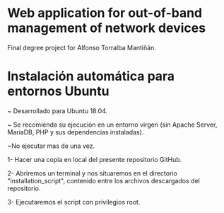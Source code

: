 # Web application for out-of-band management of network devices 

Final degree project for Alfonso Torralba Mantiñán. 

# Instalación automática para entornos Ubuntu
  
  ~ Desarrollado para Ubuntu 18.04.

  ~ Se recomienda su ejecución en un entorno virgen (sin Apache Server, MariaDB, PHP y sus dependencias instaladas).
  
  ~No ejecutar mas de una vez.
  
  1- Hacer una copia en local del presente repositorio GitHub.
  
  2- Abriremos un terminal y nos situaremos en el directorio "installation_script", contenido entre los archivos descargados del repositorio.
  
  3- Ejecutaremos el script con privilegios root.
